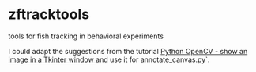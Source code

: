 # zftracktools
tools for fish tracking in behavioral experiments 

I could adapt the suggestions from the tutorial [Python OpenCV - show an image in a Tkinter window ](https://solarianprogrammer.com/2018/04/20/python-opencv-show-image-tkinter-window/) and use it for annotate_canvas.py`. 
